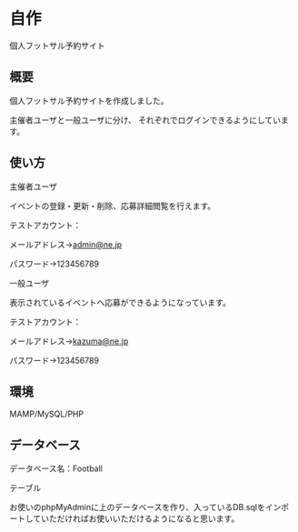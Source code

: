 # 自作
個人フットサル予約サイト

## 概要
個人フットサル予約サイトを作成しました。

主催者ユーザと一般ユーザに分け、
それぞれでログインできるようにしています。



## 使い方
主催者ユーザ

イベントの登録・更新・削除、応募詳細閲覧を行えます。

テストアカウント：

メールアドレス→admin@ne.jp

パスワード→123456789

一般ユーザ

表示されているイベントへ応募ができるようになっています。

テストアカウント：

メールアドレス→kazuma@ne.jp

パスワード→123456789

## 環境
MAMP/MySQL/PHP


## データベース

データベース名：Football 

テーブル

お使いのphpMyAdminに上のデータベースを作り、入っているDB.sqlをインポートしていただければお使いいただけるようになると思います。
